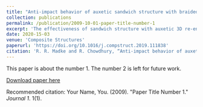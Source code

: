 ```yaml
---
title: "Anti-impact behavior of auxetic sandwich structure with braided face sheets and 3D re-entrant cores"
collection: publications
permalink: /publication/2009-10-01-paper-title-number-1
excerpt: 'The effectiveness of sandwich structure with auxetic 3D re-entrant lattice core and semi-auxetic braided composite face sheets subjected to high-velocity impact have been investigated. Braided carbon fiber composite used in face sheets of sandwich structure with a through-thickness negative Poisson’s ratio significantly improves the impact performance. A semi-analytical Mori-Tanaka asymptotic homogenization, mechanics of structure genome, and multiscale finite element scheme have been applied to study the mechanical properties and auxeticity of the braided composite. The properties obtained at the lower scales are used in a macroscale progressive damage analysis and impact simulations of semi-auxetic braided composite. The results obtained have been compared with experimental data from the literature for validation. The sandwich core holds further scope for tailoring its architecture that can enhance the sandwich performance. The high-velocity steel ball impact response of the sandwich structure with two types of auxetic 3D re-entrant lattice core have been simulated and compared with a non-auxetic core. Parametric studies have been performed at the mesoscale to study the influence of lattice angle on homogenized effective properties of the core. Compared to non-auxetic foam, proposed auxetic sandwich structures are lightweight, have better energy absorption and high stiffness values in the in plane along with out-of-plane directions. A case study of trauma plate for the application of proposed auxetic lattice reinforced polyethylene composite in body armors is presented.'
date: 2020-15-03
venue: 'Composite Structures'
paperurl: 'https://doi.org/10.1016/j.compstruct.2019.111838'
citation: 'R. R. Madke and R. Chowdhury, “Anti-impact behavior of auxetic sandwich structure with braided face sheets and 3D re-entrant cores,” Compos Struct, vol. 236, 2020, doi: 10.1016/j.compstruct.2019.111838.'
---
```

This paper is about the number 1. The number 2 is left for future work.

[Download paper here](http://academicpages.github.io/files/paper1.pdf)

Recommended citation: Your Name, You. (2009). "Paper Title Number 1." <i>Journal 1</i>. 1(1).